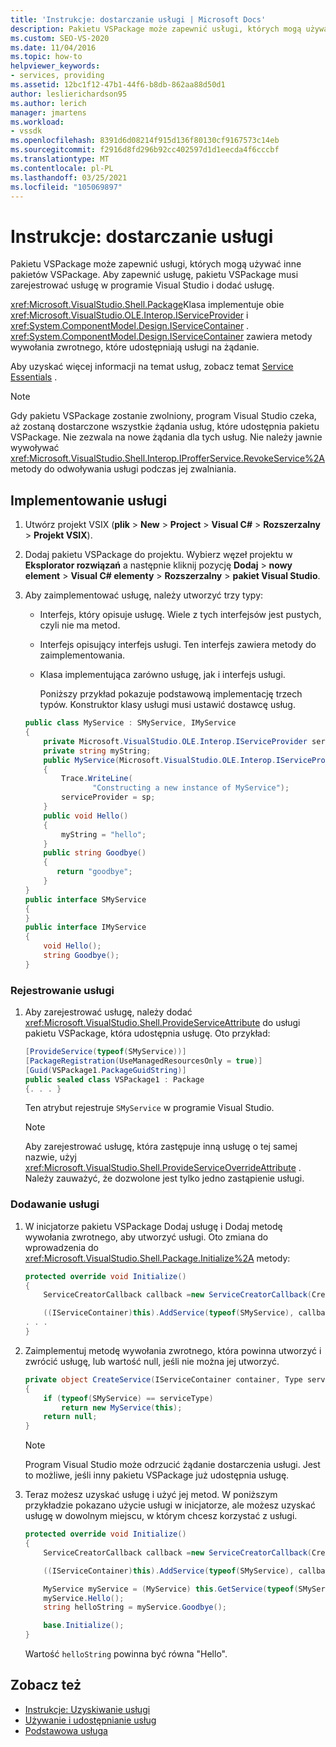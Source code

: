 ```yaml
---
title: 'Instrukcje: dostarczanie usługi | Microsoft Docs'
description: Pakietu VSPackage może zapewnić usługi, których mogą używać inne pakietów VSPackage. Dowiedz się, w jaki sposób pakietu VSPackage rejestruje usługę w programie Visual Studio i dodaje ją do usługi.
ms.custom: SEO-VS-2020
ms.date: 11/04/2016
ms.topic: how-to
helpviewer_keywords:
- services, providing
ms.assetid: 12bc1f12-47b1-44f6-b8db-862aa88d50d1
author: leslierichardson95
ms.author: lerich
manager: jmartens
ms.workload:
- vssdk
ms.openlocfilehash: 8391d6d08214f915d136f80130cf9167573c14eb
ms.sourcegitcommit: f2916d8fd296b92cc402597d1d1eecda4f6cccbf
ms.translationtype: MT
ms.contentlocale: pl-PL
ms.lasthandoff: 03/25/2021
ms.locfileid: "105069897"
---
```

# <a name="how-to-provide-a-service"></a>Instrukcje: dostarczanie usługi
Pakietu VSPackage może zapewnić usługi, których mogą używać inne pakietów VSPackage. Aby zapewnić usługę, pakietu VSPackage musi zarejestrować usługę w programie Visual Studio i dodać usługę.

 <xref:Microsoft.VisualStudio.Shell.Package>Klasa implementuje obie <xref:Microsoft.VisualStudio.OLE.Interop.IServiceProvider> i <xref:System.ComponentModel.Design.IServiceContainer> . <xref:System.ComponentModel.Design.IServiceContainer> zawiera metody wywołania zwrotnego, które udostępniają usługi na żądanie.

 Aby uzyskać więcej informacji na temat usług, zobacz temat [Service Essentials](../extensibility/internals/service-essentials.md) .

> [!NOTE]
> Gdy pakietu VSPackage zostanie zwolniony, program Visual Studio czeka, aż zostaną dostarczone wszystkie żądania usług, które udostępnia pakietu VSPackage. Nie zezwala na nowe żądania dla tych usług. Nie należy jawnie wywoływać <xref:Microsoft.VisualStudio.Shell.Interop.IProfferService.RevokeService%2A> metody do odwoływania usługi podczas jej zwalniania.

## <a name="implement-a-service"></a>Implementowanie usługi

1. Utwórz projekt VSIX (**plik**  >  **New**  >  **Project**  >  **Visual C#**  >  **Rozszerzalny**  >  **Projekt VSIX**).

2. Dodaj pakietu VSPackage do projektu. Wybierz węzeł projektu w **Eksplorator rozwiązań** a następnie kliknij pozycję **Dodaj**  >  **nowy element**  >  **Visual C# elementy**  >  **Rozszerzalny**  >  **pakiet Visual Studio**.

3. Aby zaimplementować usługę, należy utworzyć trzy typy:

   - Interfejs, który opisuje usługę. Wiele z tych interfejsów jest pustych, czyli nie ma metod.

   - Interfejs opisujący interfejs usługi. Ten interfejs zawiera metody do zaimplementowania.

   - Klasa implementująca zarówno usługę, jak i interfejs usługi.

     Poniższy przykład pokazuje podstawową implementację trzech typów. Konstruktor klasy usługi musi ustawić dostawcę usług.

   ```csharp
   public class MyService : SMyService, IMyService
   {
       private Microsoft.VisualStudio.OLE.Interop.IServiceProvider serviceProvider;
       private string myString;
       public MyService(Microsoft.VisualStudio.OLE.Interop.IServiceProvider sp)
       {
           Trace.WriteLine(
                  "Constructing a new instance of MyService");
           serviceProvider = sp;
       }
       public void Hello()
       {
           myString = "hello";
       }
       public string Goodbye()
       {
          return "goodbye";
       }
   }
   public interface SMyService
   {
   }
   public interface IMyService
   {
       void Hello();
       string Goodbye();
   }

   ```

### <a name="register-a-service"></a>Rejestrowanie usługi

1. Aby zarejestrować usługę, należy dodać <xref:Microsoft.VisualStudio.Shell.ProvideServiceAttribute> do usługi pakietu VSPackage, która udostępnia usługę. Oto przykład:

    ```csharp
    [ProvideService(typeof(SMyService))]
    [PackageRegistration(UseManagedResourcesOnly = true)]
    [Guid(VSPackage1.PackageGuidString)]
    public sealed class VSPackage1 : Package
    {. . . }
    ```

     Ten atrybut rejestruje `SMyService` w programie Visual Studio.

    > [!NOTE]
    > Aby zarejestrować usługę, która zastępuje inną usługę o tej samej nazwie, użyj <xref:Microsoft.VisualStudio.Shell.ProvideServiceOverrideAttribute> . Należy zauważyć, że dozwolone jest tylko jedno zastąpienie usługi.

### <a name="add-a-service"></a>Dodawanie usługi

1. W inicjatorze pakietu VSPackage Dodaj usługę i Dodaj metodę wywołania zwrotnego, aby utworzyć usługi. Oto zmiana do wprowadzenia do <xref:Microsoft.VisualStudio.Shell.Package.Initialize%2A> metody:

    ```csharp
    protected override void Initialize()
    {
        ServiceCreatorCallback callback =new ServiceCreatorCallback(CreateService);

        ((IServiceContainer)this).AddService(typeof(SMyService), callback);
    . . .
    }
    ```

2. Zaimplementuj metodę wywołania zwrotnego, która powinna utworzyć i zwrócić usługę, lub wartość null, jeśli nie można jej utworzyć.

    ```csharp
    private object CreateService(IServiceContainer container, Type serviceType)
    {
        if (typeof(SMyService) == serviceType)
            return new MyService(this);
        return null;
    }
    ```

    > [!NOTE]
    > Program Visual Studio może odrzucić żądanie dostarczenia usługi. Jest to możliwe, jeśli inny pakietu VSPackage już udostępnia usługę.

3. Teraz możesz uzyskać usługę i użyć jej metod. W poniższym przykładzie pokazano użycie usługi w inicjatorze, ale możesz uzyskać usługę w dowolnym miejscu, w którym chcesz korzystać z usługi.

    ```csharp
    protected override void Initialize()
    {
        ServiceCreatorCallback callback =new ServiceCreatorCallback(CreateService);

        ((IServiceContainer)this).AddService(typeof(SMyService), callback);

        MyService myService = (MyService) this.GetService(typeof(SMyService));
        myService.Hello();
        string helloString = myService.Goodbye();

        base.Initialize();
    }
    ```

     Wartość `helloString` powinna być równa "Hello".

## <a name="see-also"></a>Zobacz też
- [Instrukcje: Uzyskiwanie usługi](../extensibility/how-to-get-a-service.md)
- [Używanie i udostępnianie usług](../extensibility/using-and-providing-services.md)
- [Podstawowa usługa](../extensibility/internals/service-essentials.md)
